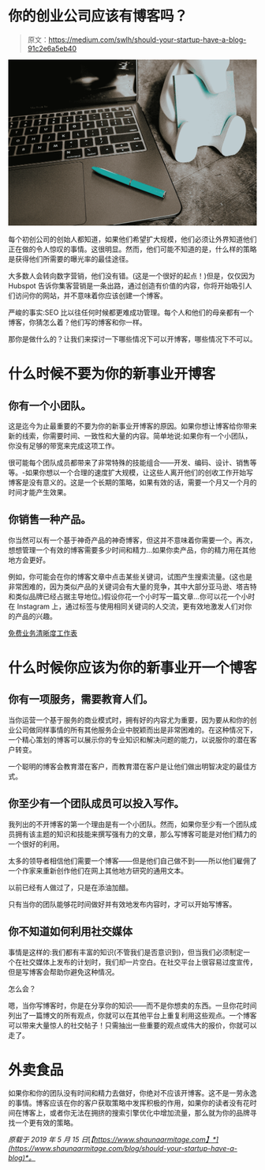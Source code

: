 # 你的创业公司应该有博客吗？

> 原文：<https://medium.com/swlh/should-your-startup-have-a-blog-91c2e6a5eb40>

![](img/e8e81c42b8b3cd5d2868703aaa6ec88e.png)

每个初创公司的创始人都知道，如果他们希望扩大规模，他们必须让外界知道他们正在做的令人惊叹的事情。这很明显。然而，他们可能不知道的是，什么样的策略是获得他们所需要的曝光率的最佳途径。

大多数人会转向数字营销，他们没有错。(这是一个很好的起点！)但是，仅仅因为 Hubspot 告诉你集客营销是一条出路，通过创造有价值的内容，你将开始吸引人们访问你的网站，并不意味着你应该创建一个博客。

严峻的事实:SEO 比以往任何时候都更难成功管理。每个人和他们的母亲都有一个博客，你猜怎么着？他们写的博客和你一样。

那你是做什么的？让我们来探讨一下哪些情况下可以开博客，哪些情况下不可以。

# 什么时候不要为你的新事业开博客

## 你有一个小团队。

这是迄今为止最重要的不要为你的新事业开博客的原因。如果你想让博客给你带来新的线索，你需要时间、一致性和大量的内容。简单地说:如果你有一个小团队，你没有足够的带宽来完成这项工作。

很可能每个团队成员都带来了非常特殊的技能组合——开发、编码、设计、销售等等。-如果你想以一个合理的速度扩大规模，让这些人离开他们的创收工作开始写博客是没有意义的。这是一个长期的策略，如果有效的话，需要一个月又一个月的时间才能产生效果。

## 你销售一种产品。

你当然可以有一个基于神奇产品的神奇博客，但这并不意味着你需要一个。再次，想想管理一个有效的博客需要多少时间和精力…如果你卖产品，你的精力用在其他地方会更好。

例如，你可能会在你的博客文章中点击某些关键词，试图产生搜索流量。(这也是非常困难的，因为类似产品的关键词会有大量的竞争，其中大部分亚马逊、塔吉特和类似品牌已经占据主导地位。)假设你花一个小时写一篇文章…你可以花一个小时在 Instagram 上，通过标签与使用相同关键词的人交流，更有效地激发人们对你的产品的兴趣。

[免费业务清晰度工作表](https://www.shaunaarmitage.com/business-clarity-worksheets)

# 什么时候你应该为你的新事业开一个博客

## 你有一项服务，需要教育人们。

当你运营一个基于服务的商业模式时，拥有好的内容尤为重要，因为要从和你的创业公司做同样事情的所有其他服务企业中脱颖而出是非常困难的。在这种情况下，一个精心策划的博客可以展示你的专业知识和解决问题的能力，以说服你的潜在客户转变。

一个聪明的博客会教育潜在客户，而教育潜在客户是让他们做出明智决定的最佳方式。

## 你至少有一个团队成员可以投入写作。

我列出的不开博客的第一个理由是有一个小团队。然而，如果你至少有一个团队成员拥有该主题的知识和技能来撰写强有力的文章，那么写博客可能是对他们精力的一个很好的利用。

太多的领导者相信他们需要一个博客——但是他们自己做不到——所以他们雇佣了一个作家来重新创作他们在网上其他地方研究的通用文本。

以前已经有人做过了，只是在添油加醋。

只有当你的团队能够花时间做好并有效地发布内容时，才可以开始写博客。

## 你不知道如何利用社交媒体

事情是这样的:我们都有丰富的知识(不管我们是否意识到)，但当我们必须制定一个在社交媒体上发布的计划时，我们却一片空白。在社交平台上很容易过度宣传，但是写博客会帮助你避免这种情况。

怎么会？

嗯，当你写博客时，你是在分享你的知识——而不是你想卖的东西。一旦你花时间列出了一篇博文的所有观点，你就可以在其他平台上重复利用这些观点。一个博客可以带来大量惊人的社交帖子！只需抽出一些重要的观点或伟大的报价，你就可以走了。

# 外卖食品

如果你和你的团队没有时间和精力去做好，你绝对不应该开博客。这不是一劳永逸的事情。博客应该在你的客户获取策略中发挥积极的作用，如果你的读者没有花时间在博客上，或者你无法在拥挤的搜索引擎优化中增加流量，那么就为你的品牌寻找一个更有效的策略。

*原载于 2019 年 5 月 15 日*[*【https://www.shaunaarmitage.com】*](https://www.shaunaarmitage.com/blog/should-your-startup-have-a-blog)*。*